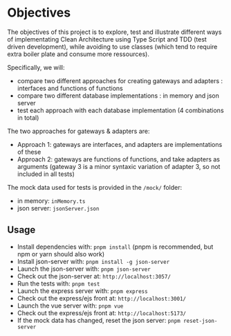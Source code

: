 # Objectives

The objectives of this project is to explore, test and illustrate different ways of implementating Clean Architecture using Type Script and TDD (test driven development), while avoiding to use classes (which tend to require extra boiler plate and consume more ressources).

Specifically, we will:

- compare two different approaches for creating gateways and adapters : interfaces and functions of functions
- compare two different database implementations : in memory and json server
- test each approach with each database implementation (4 combinations in total)

The two approaches for gateways & adapters are:

- Approach 1: gateways are interfaces, and adapters are implementations of these
- Approach 2: gateways are functions of functions, and take adapters as arguments (gateway 3 is a minor syntaxic variation of adapter 3, so not included in all tests)

The mock data used for tests is provided in the `/mock/` folder:

- in memory: `inMemory.ts`
- json server: `jsonServer.json`

## Usage

- Install dependencies with: `pnpm install` (pnpm is recommended, but npm or yarn should also work)
- Install json-server with: `pnpm install -g json-server`
- Launch the json-server with: `pnpm json-server`
- Check out the json-server at: `http://localhost:3057/`
- Run the tests with: `pnpm test`
- Launch the express server with: `pnpm express`
- Check out the express/ejs front at: `http://localhost:3001/`
- Launch the vue server with: `pnpm vue`
- Check out the express/ejs front at: `http://localhost:5173/`
- If the mock data has changed, reset the json server: `pnpm reset-json-server`
